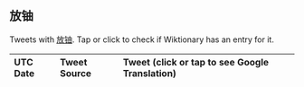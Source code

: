 ## 放铀 

Tweets with [放铀](https://en.wiktionary.org/wiki/放铀). Tap or click to check if Wiktionary has an entry for it.

| UTC Date | Tweet Source | Tweet (click or tap to see Google Translation) |
|:-----------------|:-------------|:------------------|  

